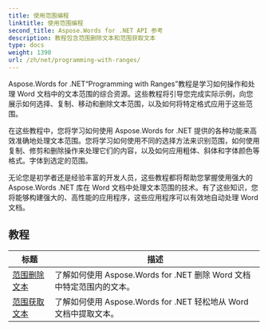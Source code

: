 ```yaml
---
title: 使用范围编程
linktitle: 使用范围编程
second_title: Aspose.Words for .NET API 参考
description: 教程包含范围删除文本和范围获取文本
type: docs
weight: 1390
url: /zh/net/programming-with-ranges/
---
```

Aspose.Words for .NET“Programming with Ranges”教程是学习如何操作和处理 Word 文档中的文本范围的综合资源。这些教程将引导您完成实际示例，向您展示如何选择、复制、移动和删除文本范围，以及如何将特定格式应用于这些范围。

在这些教程中，您将学习如何使用 Aspose.Words for .NET 提供的各种功能来高效准确地处理文本范围。您将学习如何使用不同的选择方法来识别范围，如何使用复制、修剪和删除操作来处理它们的内容，以及如何应用粗体、斜体和字体颜色等格式。字体到选定的范围。

无论您是初学者还是经验丰富的开发人员，这些教程都将帮助您掌握使用强大的 Aspose.Words .NET 库在 Word 文档中处理文本范围的技术。有了这些知识，您将能够构建强大的、高性能的应用程序，这些应用程序可以有效地自动处理 Word 文档。

 ## 教程
| 标题 | 描述 |
| --- | --- |
| [范围删除文本](./ranges-delete-text/) | 了解如何使用 Aspose.Words for .NET 删除 Word 文档中特定范围内的文本。 |
| [范围获取文本](./ranges-get-text/) | 了解如何使用 Aspose.Words for .NET 轻松地从 Word 文档中提取文本。 |